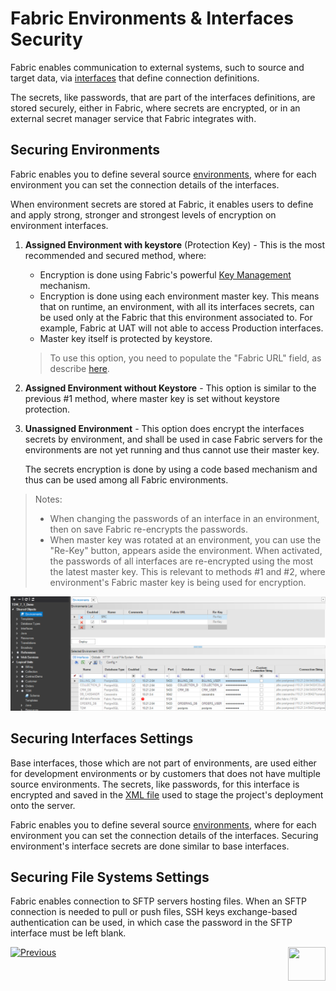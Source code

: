 # **Fabric Environments & Interfaces Security** 

Fabric enables communication to external systems, such to source and target data, via [interfaces]("/articles/05_DB_interfaces/01_interfaces_overview.md") that define connection definitions.

The secrets, like passwords, that are part of the interfaces definitions, are stored securely, either in Fabric, where secrets are encrypted, or in an external secret manager service that Fabric integrates with.

<studio>

## Securing Environments

Fabric enables you to define several source [environments](/articles/25_environments/01_environments_overview.md), where for each environment you can set the connection details of the interfaces.

When environment secrets are stored at Fabric, it enables users to define and apply strong, stronger and strongest levels of encryption on environment interfaces.

1. **Assigned Environment with keystore** (Protection Key) - This is the most recommended and secured method, where:

   * Encryption is done using Fabric's powerful [Key Management](/articles//26_fabric_security/02_fabric_entities_design.md#key-management) mechanism.
   * Encryption is done using each environment master key. This means that on runtime, an environment, with all its interfaces secrets, can be used only at the Fabric that this environment associated to. For example, Fabric at UAT will not able to access Production interfaces.
   * Master key itself is protected by keystore.

   >  To use this option, you need to populate the "Fabric URL" field, as describe [here](/articles/25_environments/02_create_new_environment.md).

2. **Assigned Environment without Keystore** - This option is similar to the previous #1 method, where master key is set without keystore protection.

3. **Unassigned Environment** - This option does encrypt the interfaces secrets by environment, and shall be used in case Fabric servers for the environments are not yet running and thus cannot use their master key. 

   The secrets encryption is done by using a code based mechanism and thus can be used among all Fabric environments. 



> Notes:
>
> * When changing the passwords of an interface in an environment, then on save Fabric re-encrypts the passwords.
> * When master key was rotated at an environment, you can use the "Re-Key" button, appears aside the environment. When activated, the passwords of all interfaces are re-encrypted using the most the latest master key. This is relevant to methods #1 and #2, where environment's Fabric master key is being used for encryption.

   <img src="images/06_fabric_envEncryption.PNG">



## Securing Interfaces Settings

Base interfaces, those which are not part of environments, are used either for development environments or by customers that does not have multiple source environments. The secrets, like passwords, for this interface is encrypted and saved in the [XML file](/articles/25_environments/04_offline_deployment.md#xml-file-example) used to stage the project's deployment onto the server. 

</studio>

<web>

Fabric enables you to define several source [environments](/articles/25_environments/01_environments_overview.md), where for each environment you can set the connection details of the interfaces. Securing environment's interface secrets are done similar to base interfaces.

</web>



## Securing File Systems Settings

Fabric enables connection to SFTP servers hosting files.
When an SFTP connection is needed to pull or push files, SSH keys exchange-based authentication can be used, in which case the password in the SFTP interface must be left blank.  

[![Previous](/articles/images/Previous.png)](/articles/26_fabric_security/03_fabric_LUI_encryption.md)[<img align="right" width="60" height="54" src="/articles/images/Next.png">](/articles/26_fabric_security/04a_secret_manager.md)
